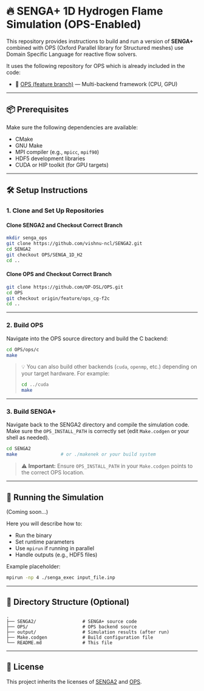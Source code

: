 # 🔥 SENGA+ 1D Hydrogen Flame Simulation (OPS-Enabled)

This repository provides instructions to build and run a version of **SENGA+** combined with OPS (Oxford Parallel library for Structured meshes) use Domain Specific Language for reactive flow solvers.

It uses the following repository for OPS which is already included in the code:

- 🔗 [OPS (feature branch)](https://github.com/OP-DSL/OPS) — Multi-backend framework (CPU, GPU)

---

## 📦 Prerequisites

Make sure the following dependencies are available:

- CMake
- GNU Make
- MPI compiler (e.g., `mpicc`, `mpif90`)
- HDF5 development libraries
- CUDA or HIP toolkit (for GPU targets)

---

## 🛠️ Setup Instructions

### 1. Clone and Set Up Repositories

#### Clone SENGA2 and Checkout Correct Branch

```bash
mkdir senga_ops
git clone https://github.com/vishnu-ncl/SENGA2.git
cd SENGA2
git checkout OPS/SENGA_1D_H2
cd ..
```

#### Clone OPS and Checkout Correct Branch

```bash
git clone https://github.com/OP-DSL/OPS.git
cd OPS
git checkout origin/feature/ops_cg-f2c
cd ..
```

---

### 2. Build OPS

Navigate into the OPS source directory and build the C backend:

```bash
cd OPS/ops/c
make
```

> 💡 You can also build other backends (`cuda`, `openmp`, etc.) depending on your target hardware. For example:
>
> ```bash
> cd ../cuda
> make
> ```

---

### 3. Build SENGA+

Navigate back to the SENGA2 directory and compile the simulation code. Make sure the `OPS_INSTALL_PATH` is correctly set (edit `Make.codgen` or your shell as needed).

```bash
cd SENGA2
make                # or ./makenek or your build system
```

> ⚠️ **Important:** Ensure `OPS_INSTALL_PATH` in your `Make.codgen` points to the correct OPS location.

---

## 🚀 Running the Simulation

(Coming soon...)

Here you will describe how to:

- Run the binary
- Set runtime parameters
- Use `mpirun` if running in parallel
- Handle outputs (e.g., HDF5 files)

Example placeholder:

```bash
mpirun -np 4 ./senga_exec input_file.inp
```

---

## 📁 Directory Structure (Optional)

```
.
├── SENGA2/                 # SENGA+ source code
├── OPS/                    # OPS backend source
├── output/                 # Simulation results (after run)
├── Make.codgen             # Build configuration file
└── README.md               # This file
```

---

## 📄 License

This project inherits the licenses of [SENGA2](https://github.com/vishnu-ncl/SENGA2) and [OPS](https://github.com/OP-DSL/OPS).
